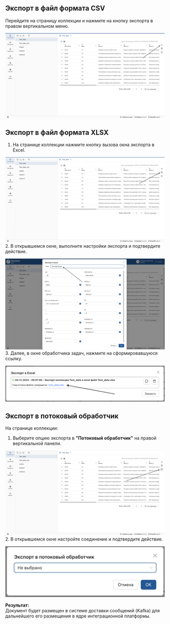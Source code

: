 ## Экспорт в файл формата CSV
Перейдите на страницу коллекции и нажмите на кнопку экспорта в правом вертикальном меню.

![Окно экспорта файлов формата CSV](../images/3_Collection/3_2_Export_file/1_export_csv_element.png)

## Экспорт в файл формата XLSX
1. На странице коллекции нажмите кнопку вызова окна экспорта в Excel.

![Окно экспорта файлов формата XSLX](../images/3_Collection/3_2_Export_file/2_export_xslx_element.png)
2. В открывшемся окне, выполните настройки экспорта и подтвердите действие.

![Окно экспорта файлов XSLX](../images/3_Collection/3_2_Export_file/3_export_excel_window.png)
3. Далее, в окне обработчика задач, нажмите на сформировавшуюся ссылку.

![Ссылка на скачивание файла](../images/3_Collection/3_2_Export_file/4_export_excel_link.png)

## Экспорт в потоковый обработчик
На странице коллекции:

1. Выберите опцию экспорта в **"Потоковый обработчик"** на правой вертикальной панели.

![Элемент вызова экспорта в потоковый обработчик](../images/3_Collection/3_2_Export_file/5_export_message_element.png)
2. В открывшемся окне настройте соединение и подтвердите действие.

![Настройка соединения](../images/3_Collection/3_2_Export_file/6_export_message_window.png)

**Результат:**  
Документ будет размещен в системе доставки сообщений (Kafka) для дальнейшего его размещения в ядре интеграционной платформы.
